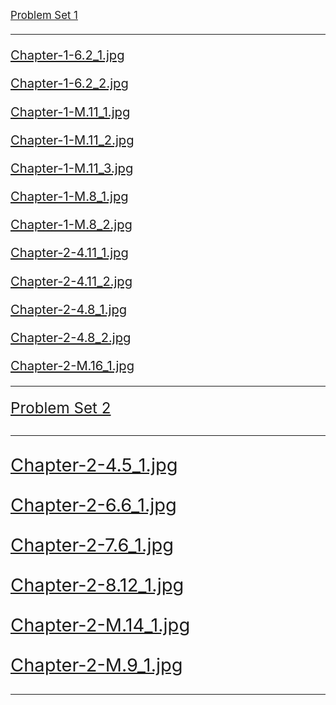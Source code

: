 <big>[Problem Set 1](./Problem%20Set%201)<big/>

---

[Chapter-1-6.2_1.jpg](./Problem%20Set%201/Chapter-1-6.2_1.jpg)

[Chapter-1-6.2_2.jpg](./Problem%20Set%201/Chapter-1-6.2_2.jpg)

[Chapter-1-M.11_1.jpg](./Problem%20Set%201/Chapter-1-M.11_1.jpg)

[Chapter-1-M.11_2.jpg](./Problem%20Set%201/Chapter-1-M.11_2.jpg)

[Chapter-1-M.11_3.jpg](./Problem%20Set%201/Chapter-1-M.11_3.jpg)

[Chapter-1-M.8_1.jpg](./Problem%20Set%201/Chapter-1-M.8_1.jpg)

[Chapter-1-M.8_2.jpg](./Problem%20Set%201/Chapter-1-M.8_2.jpg)

[Chapter-2-4.11_1.jpg](./Problem%20Set%201/Chapter-2-4.11_1.jpg)

[Chapter-2-4.11_2.jpg](./Problem%20Set%201/Chapter-2-4.11_2.jpg)

[Chapter-2-4.8_1.jpg](./Problem%20Set%201/Chapter-2-4.8_1.jpg)

[Chapter-2-4.8_2.jpg](./Problem%20Set%201/Chapter-2-4.8_2.jpg)

[Chapter-2-M.16_1.jpg](./Problem%20Set%201/Chapter-2-M.16_1.jpg)

---

<big>[Problem Set 2](./Problem%20Set%202)<big/>

---

[Chapter-2-4.5_1.jpg](./Problem%20Set%202/Chapter-2-4.5_1.jpg)

[Chapter-2-6.6_1.jpg](./Problem%20Set%202/Chapter-2-6.6_1.jpg)

[Chapter-2-7.6_1.jpg](./Problem%20Set%202/Chapter-2-7.6_1.jpg)

[Chapter-2-8.12_1.jpg](./Problem%20Set%202/Chapter-2-8.12_1.jpg)

[Chapter-2-M.14_1.jpg](./Problem%20Set%202/Chapter-2-M.14_1.jpg)

[Chapter-2-M.9_1.jpg](./Problem%20Set%202/Chapter-2-M.9_1.jpg)

---

